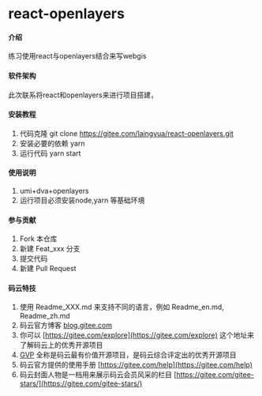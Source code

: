 # react-openlayers

#### 介绍
练习使用react与openlayers结合来写webgis

#### 软件架构
此次联系将react和openlayers来进行项目搭建，


#### 安装教程

1. 代码克隆
  git clone https://gitee.com/laingyua/react-openlayers.git
2. 安装必要的依赖
   yarn
3. 运行代码
   yarn start

#### 使用说明

1. umi+dva+openlayers
2. 运行项目必须安装node,yarn 等基础环境

#### 参与贡献

1. Fork 本仓库
2. 新建 Feat_xxx 分支
3. 提交代码
4. 新建 Pull Request


#### 码云特技

1. 使用 Readme\_XXX.md 来支持不同的语言，例如 Readme\_en.md, Readme\_zh.md
2. 码云官方博客 [blog.gitee.com](https://blog.gitee.com)
3. 你可以 [https://gitee.com/explore](https://gitee.com/explore) 这个地址来了解码云上的优秀开源项目
4. [GVP](https://gitee.com/gvp) 全称是码云最有价值开源项目，是码云综合评定出的优秀开源项目
5. 码云官方提供的使用手册 [https://gitee.com/help](https://gitee.com/help)
6. 码云封面人物是一档用来展示码云会员风采的栏目 [https://gitee.com/gitee-stars/](https://gitee.com/gitee-stars/)
